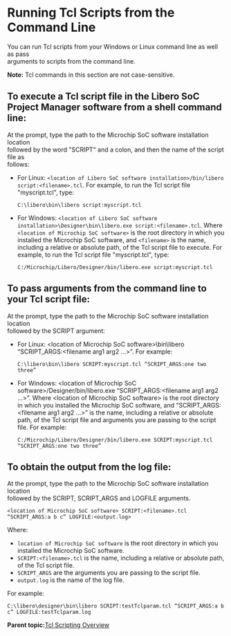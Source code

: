 # Running Tcl Scripts from the Command Line

You can run Tcl scripts from your Windows or Linux command line as well as pass<br /> arguments to scripts from the command line.

**Note:** Tcl commands in this section are not case-sensitive.

## To execute a Tcl script file in the Libero SoC Project Manager software from a shell command line:

At the prompt, type the path to the Microchip SoC software installation location<br /> followed by the word "SCRIPT" and a colon, and then the name of the script file as<br /> follows:

-   For Linux: `<location of Libero SoC software installation>/bin/libero script:<filename>.tcl`. For example, to run the Tcl script file "myscript.tcl", type:

    ```
    C:\libero\bin\libero script:myscript.tcl
    ```

-   For Windows: `<location of Libero SoC software installation>\Designer\bin\libero.exe script:<filename>.tcl`. Where `<location of Microchip SoC software>` is the root directory in which you installed the Microchip SoC software, and `<filename>` is the name, including a relative or absolute path, of the Tcl script file to execute. For example, to run the Tcl script file "myscript.tcl", type:

    ```
    C:/Microchip/Libero/Designer/bin/libero.exe script:myscript.tcl
    ```


## To pass arguments from the command line to your Tcl script file:

At the prompt, type the path to the Microchip SoC software installation location<br /> followed by the SCRIPT argument:

-   For Linux: &lt;location of Microchip SoC software&gt;\\bin\\libero “SCRIPT\_ARGS:&lt;filename arg1 arg2 ...&gt;”. For example:

    ```
    C:\libero\bin\libero SCRIPT:myscript.tcl “SCRIPT_ARGS:one two three”
    ```

-   For Windows: &lt;location of Microchip SoC software&gt;/Designer/bin/libero.exe “SCRIPT\_ARGS:&lt;filename arg1 arg2 ...&gt;”. Where &lt;location of Microchip SoC software&gt; is the root directory in which you installed the Microchip SoC software, and “SCRIPT\_ARGS:&lt;filename arg1 arg2 ...&gt;” is the name, including a relative or absolute path, of the Tcl script file and arguments you are passing to the script file. For example:

    ```
    C:/Microchip/Libero/Designer/bin/libero.exe SCRIPT:myscript.tcl “SCRIPT_ARGS:one two three”
    ```


## To obtain the output from the log file:

At the prompt, type the path to the Microchip SoC software installation location<br /> followed by the SCRIPT, SCRIPT\_ARGS and LOGFILE arguments.

```
<location of Microchip SoC software> SCRIPT:<filename>.tcl “SCRIPT_ARGS:a b c” LOGFILE:<output.log>
```

Where:

-   `location of Microchip SoC software` is the root directory in which you installed the Microchip SoC software.
-   `SCRIPT:<filename>.tcl` is the name, including a relative or absolute path, of the Tcl script file.
-   `SCRIPT_ARGS` are the arguments you are passing to the script file.
-   `output.log` is the name of the log file.

For example:

```
C:\libero\designer\bin\libero SCRIPT:testTclparam.tcl “SCRIPT_ARGS:a b c” LOGFILE:testTclparam.log
```

**Parent topic:**[Tcl Scripting Overview](GUID-57D1B766-9771-410F-B0F1-9199613DB164.md)

